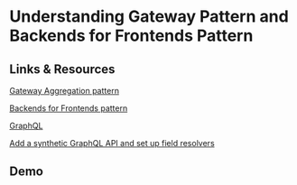 # Understanding Gateway Pattern and Backends for Frontends Pattern

## Links & Resources

[Gateway Aggregation pattern](https://learn.microsoft.com/en-us/azure/architecture/patterns/gateway-aggregation)

[Backends for Frontends pattern](https://learn.microsoft.com/en-us/azure/architecture/patterns/backends-for-frontends)

[GraphQL](https://graphql.org/)

[Add a synthetic GraphQL API and set up field resolvers](https://learn.microsoft.com/en-us/azure/api-management/graphql-schema-resolve-api)

## Demo

